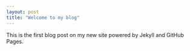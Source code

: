```yaml
---
layout: post
title: "Welcome to my blog"
---
```


This is the first blog post on my new site powered by Jekyll and GitHub Pages.
